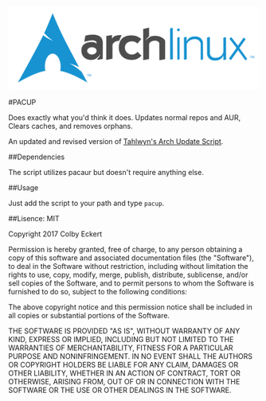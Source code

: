 
![logo](logo.png)

#PACUP

Does exactly what you'd think it does. Updates normal repos and AUR, Clears caches, and removes orphans.

An updated and revised version of [Tahlwyn's Arch Update Script](https://github.com/Tahlwyn/Arch-Update-Script).

##Dependencies

The script utilizes pacaur but doesn't require anything else.

##Usage

Just add the script to your path and type `pacup`.

##Lisence: MIT

Copyright 2017 Colby Eckert

Permission is hereby granted, free of charge, to any person obtaining a copy of this software and associated documentation files (the "Software"), to deal in the Software without restriction, including without limitation the rights to use, copy, modify, merge, publish, distribute, sublicense, and/or sell copies of the Software, and to permit persons to whom the Software is furnished to do so, subject to the following conditions:

The above copyright notice and this permission notice shall be included in all copies or substantial portions of the Software.

THE SOFTWARE IS PROVIDED "AS IS", WITHOUT WARRANTY OF ANY KIND, EXPRESS OR IMPLIED, INCLUDING BUT NOT LIMITED TO THE WARRANTIES OF MERCHANTABILITY, FITNESS FOR A PARTICULAR PURPOSE AND NONINFRINGEMENT. IN NO EVENT SHALL THE AUTHORS OR COPYRIGHT HOLDERS BE LIABLE FOR ANY CLAIM, DAMAGES OR OTHER LIABILITY, WHETHER IN AN ACTION OF CONTRACT, TORT OR OTHERWISE, ARISING FROM, OUT OF OR IN CONNECTION WITH THE SOFTWARE OR THE USE OR OTHER DEALINGS IN THE SOFTWARE.
